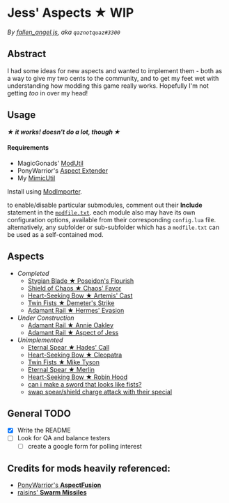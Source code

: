 # Jess' Aspects ★ WIP
*By [fallen_angel.js](https://twitch.tv/qaznotquaz "come watch me on twitch!"), aka `qaznotquaz#3300`*

## Abstract
I had some ideas for new aspects and wanted to implement them - both as a way to give my two cents to the community, and to get my feet wet with understanding how modding this game really works. Hopefully I'm not getting *too* in over my head!

## Usage
***★ it works! doesn't do a lot, though ★***

#### Requirements
- MagicGonads' [ModUtil](https://www.nexusmods.com/hades/mods/27)
- PonyWarrior's [Aspect Extender](https://www.nexusmods.com/hades/mods/115)
- My [MimicUtil](https://www.nexusmods.com/hades/mods/117/)

Install using [ModImporter](https://www.nexusmods.com/hades/mods/26).

to enable/disable particular submodules, comment out their **Include** statement in the [`modfile.txt`](modfile.txt). each module also may have its own configuration options, available from their corresponding `config.lua` file. alternatively, any subfolder or sub-subfolder which has a `modfile.txt` can be used as a self-contained mod.

## Aspects
- *Completed*
  - [Stygian Blade ★ Poseidon's Flourish](BoonsAsAspects)
  - [Shield of Chaos ★ Chaos' Favor](BoonsAsAspects)
  - [Heart-Seeking Bow ★ Artemis' Cast](BoonsAsAspects)
  - [Twin Fists ★ Demeter's Strike](BoonsAsAspects)
  - [Adamant Rail ★ Hermes' Evasion](BoonsAsAspects)
- *Under Construction*
  - [Adamant Rail ★ Annie Oakley](JessNewAspects/LittleSureshot)
  - [Adamant Rail ★ Aspect of Jess](JessNewAspects/MagicBombs)
- *Unimplemented*
  - [Eternal Spear ★ Hades' Call](BoonsAsAspects)
  - [Heart-Seeking Bow ★ Cleopatra](JessNewAspects/temp_Cleopatra)
  - [Twin Fists ★ Mike Tyson](JessNewAspects/temp_MikeTyson)
  - [Eternal Spear ★ Merlin](JessNewAspects/temp_Merlin)
  - [Heart-Seeking Bow ★ Robin Hood](JessNewAspects/temp_RobinHood)
  - [can i make a sword that looks like fists?](MiscConcepts/InaccurateGraphics)
  - [swap spear/shield charge attack with their special](MiscConcepts/InverseAttacks)

## General TODO
- [x] Write the README
- [ ] Look for QA and balance testers
  - [ ] create a google form for polling interest

## Credits for mods heavily referenced:
- [PonyWarrior's **AspectFusion**](https://github.com/PonyWarrior/HadesModRepo/tree/master/AspectFusion)
- [raisins' **Swarm Missiles**](https://www.nexusmods.com/hades/mods/92)
<!--
Commented out since I haven't used this /yet/, but leaving it here because I suspect I /will/.
[Shy's Aspects Rework](https://www.nexusmods.com/hades/mods/65)
-->
